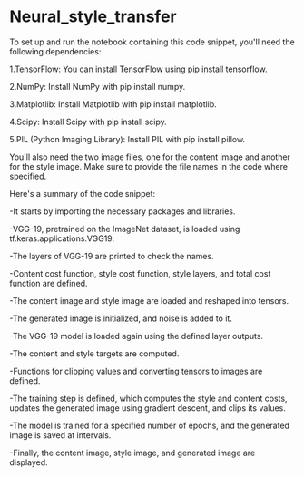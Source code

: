 # Neural_style_transfer


To set up and run the notebook containing this code snippet, you'll need the following dependencies:

1.TensorFlow: You can install TensorFlow using pip install tensorflow.

2.NumPy: Install NumPy with pip install numpy.

3.Matplotlib: Install Matplotlib with pip install matplotlib.

4.Scipy: Install Scipy with pip install scipy.

5.PIL (Python Imaging Library): Install PIL with pip install pillow.


You'll also need the two image files, one for the content image and another for the style image. Make sure to provide the file names in the code where specified.

Here's a summary of the code snippet:

-It starts by importing the necessary packages and libraries.

-VGG-19, pretrained on the ImageNet dataset, is loaded using tf.keras.applications.VGG19.

-The layers of VGG-19 are printed to check the names.

-Content cost function, style cost function, style layers, and total cost function are defined.

-The content image and style image are loaded and reshaped into tensors.

-The generated image is initialized, and noise is added to it.

-The VGG-19 model is loaded again using the defined layer outputs.

-The content and style targets are computed.

-Functions for clipping values and converting tensors to images are defined.

-The training step is defined, which computes the style and content costs, updates the generated image using gradient descent, and clips its values.

-The model is trained for a specified number of epochs, and the generated image is saved at intervals.

-Finally, the content image, style image, and generated image are displayed.
